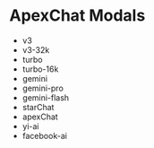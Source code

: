 # ApexChat Modals

- v3
- v3-32k
- turbo
- turbo-16k
- gemini
- gemini-pro
- gemini-flash
- starChat
- apexChat
- yi-ai
- facebook-ai
